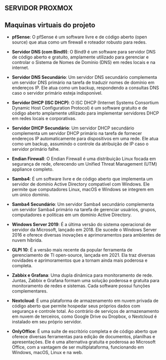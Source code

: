 ## SERVIDOR PROXMOX

## Maquinas virtuais do projeto

  - **pfSense**: O pfSense é um software livre e de código aberto (open source) que atua como um firewall e roteador robusto para redes.

- **Servidor DNS (com Bind9)**: O Bind9 é um software para servidor DNS de código aberto e gratuito, amplamente utilizado para gerenciar e controlar o Sistema de Nomes de Domínio (DNS) em redes locais e na internet.

- **Servidor DNS Secundário**: Um servidor DNS secundário complementa um servidor DNS primário na tarefa de traduzir nomes de domínio em endereços IP. Ele atua como um backup, respondendo a consultas DNS caso o servidor primário esteja indisponível.

- **Servidor DHCP (ISC DHCP)**: O ISC DHCP (Internet Systems Consortium Dynamic Host Configuration Protocol) é um software gratuito e de código aberto amplamente utilizado para implementar servidores DHCP em redes locais e corporativas.

- **Servidor DHCP Secundário**: Um servidor DHCP secundário complementa um servidor DHCP primário na tarefa de fornecer endereços IP automaticamente para dispositivos em uma rede. Ele atua como um backup, assumindo o controle da atribuição de IP caso o servidor primário falhe.

- **Endian Firewall**: O Endian Firewall é uma distribuição Linux focada em segurança de rede, oferecendo um Unified Threat Management (UTM) appliance completo.

- **Samba4**: É um software livre e de código aberto que implementa um servidor de domínio Active Directory compatível com Windows. Ele permite que computadores Linux, macOS e Windows se integrem em um único domínio.

- **Samba4 Secundário**: Um servidor Samba4 secundário complementa um servidor Samba4 primário na tarefa de gerenciar usuários, grupos, computadores e políticas em um domínio Active Directory.

- **Windows Server 2019**: É a última versão do sistema operacional de servidor da Microsoft, lançado em 2018. Ele sucede o Windows Server 2016 e oferece diversas inovações e aprimoramentos para ambientes de nuvem híbrida.

- **GLPI 10**: É a versão mais recente da popular ferramenta de gerenciamento de TI open-source, lançada em 2021. Ela traz diversas novidades e aprimoramentos que a tornam ainda mais poderosa e completa.

- **Zabbix e Grafana**: Uma dupla dinâmica para monitoramento de rede. Juntas, Zabbix e Grafana formam uma solução poderosa e gratuita para monitoramento de redes e sistemas. Cada software possui funções complementares.

- **Nextcloud**: É uma plataforma de armazenamento em nuvem privada de código aberto que permite hospedar seus próprios dados com segurança e controle total. Ao contrário de serviços de armazenamento em nuvem de terceiros, como Google Drive ou Dropbox, o Nextcloud é instalado em seu próprio servidor.

- **OnlyOffice**: É uma suíte de escritório completa e de código aberto que oferece diversas ferramentas para edição de documentos, planilhas e apresentações. Ele é uma alternativa gratuita e poderosa ao Microsoft Office, com a vantagem de ser multiplataforma, funcionando em Windows, macOS, Linux e na web.

    
